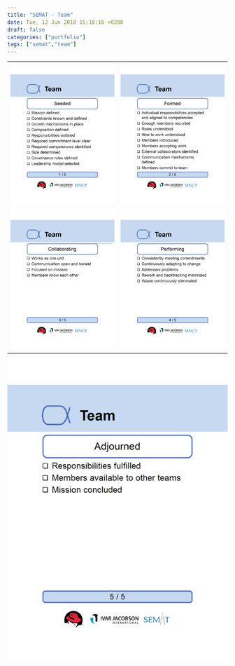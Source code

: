 ```yaml
---
title: "SEMAT - Team"
date: Tue, 12 Jun 2018 15:18:16 +0200
draft: false
categories: ["portfolio"]
tags: ["semat","team"]
---
```

|              | |
:-------------------------:|:-------------------------:
![](/images/5.01_Team_Seeded_pcard.png) | ![](/images/5.02_Team_Formed_pcard.png)
![](/images/5.03_Team_Collaborating_pcard.png) | ![](/images/5.04_Team_Performing_pcard.png)  
![](/images/5.05_Team_Adjourned_pcard.png)
